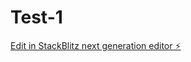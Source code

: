 # Test-1

[Edit in StackBlitz next generation editor ⚡️](https://stackblitz.com/~/github.com/kooroshication/Test-1)